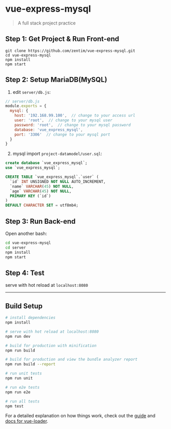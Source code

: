 # vue-express-mysql

> A full stack project practice

## Step 1: Get Project & Run Front-end
```
git clone https://github.com/zentim/vue-express-mysql.git
cd vue-express-mysql
npm install
npm start
```

## Step 2: Setup MariaDB(MySQL) 
1. edit `server/db.js`:
``` javascript
// server/db.js
module.exports = {
  mysql: {
    host: '192.168.99.100',  // change to your access url
    user: 'root',  // change to your mysql user
    password: 'root',  // change to your mysql password
    database: 'vue_express_mysql',
    port: '3306'  // change to your mysql port
  }
}
```
2. mysql import `project-datamodel/user.sql`:
``` sql
create database `vue_express_mysql`;
use `vue_express_mysql`;

CREATE TABLE `vue_express_mysql`.`user` (
  `id` INT UNSIGNED NOT NULL AUTO_INCREMENT,
  `name` VARCHAR(45) NOT NULL,
  `age` VARCHAR(45) NOT NULL,
  PRIMARY KEY (`id`)
)
DEFAULT CHARACTER SET = utf8mb4;
```

## Step 3: Run Back-end
Open another bash:
``` bash
cd vue-express-mysql
cd server
npm install
npm start
```

## Step 4: Test
serve with hot reload at `localhost:8080`

-----

## Build Setup

``` bash
# install dependencies
npm install

# serve with hot reload at localhost:8080
npm run dev

# build for production with minification
npm run build

# build for production and view the bundle analyzer report
npm run build --report

# run unit tests
npm run unit

# run e2e tests
npm run e2e

# run all tests
npm test
```

For a detailed explanation on how things work, check out the [guide](http://vuejs-templates.github.io/webpack/) and [docs for vue-loader](http://vuejs.github.io/vue-loader).
